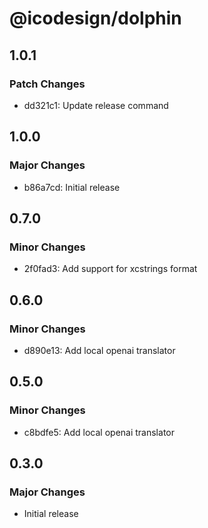# @icodesign/dolphin

## 1.0.1

### Patch Changes

- dd321c1: Update release command

## 1.0.0

### Major Changes

- b86a7cd: Initial release

## 0.7.0

### Minor Changes

- 2f0fad3: Add support for xcstrings format

## 0.6.0

### Minor Changes

- d890e13: Add local openai translator

## 0.5.0

### Minor Changes

- c8bdfe5: Add local openai translator

## 0.3.0

### Major Changes

- Initial release
